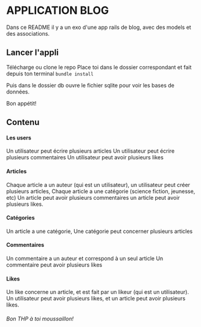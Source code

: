 # APPLICATION BLOG

Dans ce README il y a un exo d'une app rails de blog, avec  des models et des associations.

## Lancer l'appli
Télécharge ou clone le repo 
Place toi dans le dossier correspondant et fait depuis ton terminal
``` bundle install ```

Puis dans le dossier db ouvre le fichier sqlite pour voir les bases de données.

Bon appétit!

## Contenu

#### Les users
Un utilisateur peut écrire plusieurs articles
Un utilisateur peut écrire plusieurs commentaires
Un utilisateur peut avoir plusieurs likes

#### Articles
Chaque article a un auteur (qui est un utilisateur), un utilisateur peut créer plusieurs articles,
Chaque article a une catégorie (science fiction, jeunesse, etc)
Un article peut avoir plusieurs commentaires
un article peut avoir plusieurs likes.

#### Catégories
Un article a une catégorie, 
Une catégorie peut concerner plusieurs articles

#### Commentaires
Un commentaire a un auteur et correspond à un seul article
Un commentaire peut avoir plusieurs likes

#### Likes
Un like concerne un article, et est fait par un likeur (qui est un utilisateur). Un utilisateur peut avoir plusieurs likes, et un article peut avoir plusieurs likes.

###### Bon THP à toi moussaillon!

